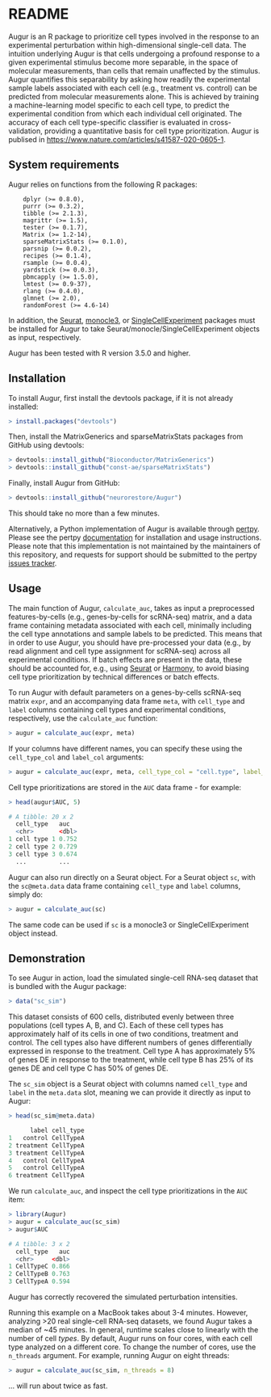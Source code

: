 # README

Augur is an R package to prioritize cell types involved in the response to an experimental perturbation within high-dimensional single-cell data. 
The intuition underlying Augur is that cells undergoing a profound response to a given experimental stimulus become more separable, in the space of molecular measurements, than cells that remain unaffected by the stimulus. 
Augur quantifies this separability by asking how readily the experimental sample labels associated with each cell (e.g., treatment vs. control) can be predicted from molecular measurements alone. 
This is achieved by training a machine-learning model specific to each cell type, to predict the experimental condition from which each individual cell originated.
The accuracy of each cell type-specific classifier is evaluated in cross-validation, providing a quantitative basis for cell type prioritization.
Augur is publised in https://www.nature.com/articles/s41587-020-0605-1.

## System requirements

Augur relies on functions from the following R packages:

```
	dplyr (>= 0.8.0),
	purrr (>= 0.3.2),
	tibble (>= 2.1.3),
	magrittr (>= 1.5),
	tester (>= 0.1.7),
	Matrix (>= 1.2-14),
	sparseMatrixStats (>= 0.1.0),
	parsnip (>= 0.0.2),
	recipes (>= 0.1.4),
	rsample (>= 0.0.4),
	yardstick (>= 0.0.3),
	pbmcapply (>= 1.5.0),
	lmtest (>= 0.9-37),
	rlang (>= 0.4.0),
	glmnet (>= 2.0),
	randomForest (>= 4.6-14)
```

In addition, the [Seurat](https://satijalab.org/seurat/), [monocle3](https://cole-trapnell-lab.github.io/monocle3/), or [SingleCellExperiment](http://bioconductor.org/packages/release/bioc/html/SingleCellExperiment.html) packages must be installed for Augur to take Seurat/monocle/SingleCellExperiment objects as input, respectively.

Augur has been tested with R version 3.5.0 and higher.

## Installation

To install Augur, first install the devtools package, if it is not already installed: 

```r
> install.packages("devtools") 
```

Then, install the MatrixGenerics and sparseMatrixStats packages from GitHub using devtools:

```r
> devtools::install_github("Bioconductor/MatrixGenerics")
> devtools::install_github("const-ae/sparseMatrixStats")
```

Finally, install Augur from GitHub: 

```r
> devtools::install_github("neurorestore/Augur")
```

This should take no more than a few minutes. 

Alternatively, a Python implementation of Augur is available through [pertpy](https://pertpy.readthedocs.io/en/latest/tutorials/notebooks/augurpy.html). Please see the pertpy [documentation](https://pertpy.readthedocs.io/en/latest) for installation and usage instructions. Please note that this implementation is not maintained by the maintainers of this repository, and requests for support should be submitted to the pertpy [issues tracker](https://github.com/theislab/pertpy).

## Usage

The main function of Augur, `calculate_auc`, takes as input a preprocessed features-by-cells (e.g., genes-by-cells for scRNA-seq) matrix, and a data frame containing metadata associated with each cell, minimally including the cell type annotations and sample labels to be predicted.
This means that in order to use Augur, you should have pre-processed your data (e.g., by read alignment and cell type assignment for scRNA-seq) across all experimental conditions. 
If batch effects are present in the data, these should be accounted for, e.g., using [Seurat](https://www.sciencedirect.com/science/article/pii/S0092867419305598) or [Harmony](https://www.nature.com/articles/s41592-019-0619-0), to avoid biasing cell type prioritization by technical differences or batch effects. 

To run Augur with default parameters on a genes-by-cells scRNA-seq matrix `expr`, and an accompanying data frame `meta`, with `cell_type` and `label` columns containing cell types and experimental conditions, respectively, use the `calculate_auc` function:

```r
> augur = calculate_auc(expr, meta)
```

If your columns have different names, you can specify these using the `cell_type_col` and `label_col` arguments:

```r
> augur = calculate_auc(expr, meta, cell_type_col = "cell.type", label_col = "condition")
```

Cell type prioritizations are stored in the `AUC` data frame - for example:

```r
> head(augur$AUC, 5)

# A tibble: 20 x 2
  cell_type   auc
  <chr>       <dbl>
1 cell type 1 0.752
2 cell type 2 0.729
3 cell type 3 0.674
  ...         ...
```

Augur can also run directly on a Seurat object. For a Seurat object `sc`, with the `sc@meta.data` data frame containing `cell_type` and `label` columns, simply do:

```r
> augur = calculate_auc(sc)
```

The same code can be used if `sc` is a monocle3 or SingleCellExperiment object instead.

## Demonstration

To see Augur in action, load the simulated single-cell RNA-seq dataset that is bundled with the Augur package:

```r
> data("sc_sim")
```

This dataset consists of 600 cells, distributed evenly between three populations (cell types A, B, and C). Each of these cell types has approximately half of its cells in one of two conditions, treatment and control. The cell types also have different numbers of genes differentially expressed in response to the treatment. Cell type A has approximately 5% of genes DE in response to the treatment, while cell type B has 25% of its genes DE and cell type C has 50% of genes DE. 

The `sc_sim` object is a Seurat object with columns named `cell_type` and `label` in the `meta.data` slot, meaning we can provide it directly as input to Augur: 

```r
> head(sc_sim@meta.data)

      label cell_type
1   control CellTypeA
2 treatment CellTypeA
3 treatment CellTypeA
4   control CellTypeA
5   control CellTypeA
6 treatment CellTypeA
```

We run `calculate_auc`, and inspect the cell type prioritizations in the `AUC` item:

```r
> library(Augur)
> augur = calculate_auc(sc_sim)
> augur$AUC

# A tibble: 3 x 2
  cell_type   auc
  <chr>     <dbl>
1 CellTypeC 0.866
2 CellTypeB 0.763
3 CellTypeA 0.594
```

Augur has correctly recovered the simulated perturbation intensities. 

Running this example on a MacBook takes about 3-4 minutes. 
However, analyzing >20 real single-cell RNA-seq datasets, we found Augur takes a median of ~45 minutes.
In general, runtime scales close to linearly with the number of cell _types_.
By default, Augur runs on four cores, with each cell type analyzed on a different core.
To change the number of cores, use the `n_threads` argument.
For example, running Augur on eight threads: 

```r
> augur = calculate_auc(sc_sim, n_threads = 8)
```

... will run about twice as fast. 
